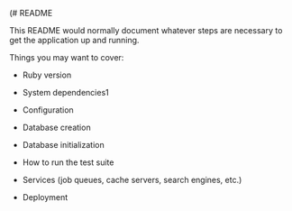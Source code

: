 (# README

This README would normally document whatever steps are necessary to get the
application up and running.

Things you may want to cover:

* Ruby version

* System dependencies1

* Configuration

* Database creation

* Database initialization

* How to run the test suite

* Services (job queues, cache servers, search engines, etc.)

* Deployment 






